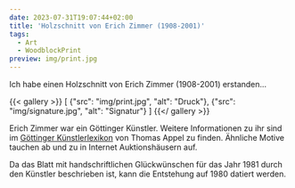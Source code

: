 ```yaml
---
date: 2023-07-31T19:07:44+02:00
title: 'Holzschnitt von Erich Zimmer (1908-2001)'
tags:
  - Art
  - WoodblockPrint
preview: img/print.jpg
---
```


Ich habe einen Holzschnitt von Erich Zimmer (1908-2001) erstanden...
<!--more-->

{{< gallery >}}
[
  {"src": "img/print.jpg", "alt": "Druck"},
  {"src": "img/signature.jpg", "alt": "Signatur"}
]
{{</ gallery >}}

Erich Zimmer war ein Göttinger Künstler. Weitere Informationen zu ihr sind im [Göttinger Künstlerlexikon](https://univerlag.uni-goettingen.de/bitstream/handle/3/isbn-978-3-86395-504-5/Appel_diss.pdf) von Thomas Appel zu finden.
Ähnliche Motive tauchen ab und zu in Internet Auktionshäusern auf.

Da das Blatt mit handschriftlichen Glückwünschen für das Jahr 1981 durch den Künstler beschrieben ist, kann die Entstehung auf 1980 datiert werden.
